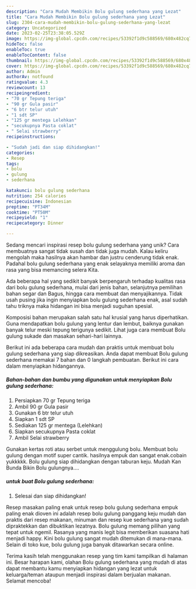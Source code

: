 ```yaml
---
description: "Cara Mudah Membikin Bolu gulung sederhana yang Lezat"
title: "Cara Mudah Membikin Bolu gulung sederhana yang Lezat"
slug: 2304-cara-mudah-membikin-bolu-gulung-sederhana-yang-lezat
category: Uncategorized
date: 2023-02-25T23:38:05.529Z
image: https://img-global.cpcdn.com/recipes/53392f1d9c588569/680x482cq70/bolu-gulung-sederhana-foto-resep-utama.jpg
hideToc: false
enableToc: true
enableTocContent: false
thumbnail: https://img-global.cpcdn.com/recipes/53392f1d9c588569/680x482cq70/bolu-gulung-sederhana-foto-resep-utama.jpg
cover: https://img-global.cpcdn.com/recipes/53392f1d9c588569/680x482cq70/bolu-gulung-sederhana-foto-resep-utama.jpg
author: Admin
authorAv: notfound
ratingvalue: 4.3
reviewcount: 13
recipeingredient:
- "70 gr Tepung teriga"
- "90 gr Gula pasir"
- "6 btr telur utuh"
- "1 sdt SP"
- "125 gr mentega Lelehkan"
- "secukupnya Pasta coklat"
- " Selai strawberry"
recipeinstructions:

- "Sudah jadi dan siap dihidangkan!"
categories:
- Resep
tags:
- bolu
- gulung
- sederhana

katakunci: bolu gulung sederhana 
nutrition: 254 calories
recipecuisine: Indonesian
preptime: "PT34M"
cooktime: "PT50M"
recipeyield: "1"
recipecategory: Dinner

---
```





Sedang mencari inspirasi resep bolu gulung sederhana yang unik? Cara membuatnya sangat tidak susah dan tidak juga mudah. Kalau keliru mengolah maka hasilnya akan hambar dan justru cenderung tidak enak. Padahal bolu gulung sederhana yang enak selayaknya memiliki aroma dan rasa yang bisa memancing selera Kita.





Ada beberapa hal yang sedikit banyak berpengaruh terhadap kualitas rasa dari bolu gulung sederhana, mulai dari jenis bahan, selanjutnya pemilihan bahan segar dan Bagus, hingga cara membuat dan menyajikannya. Tidak usah pusing jika ingin menyiapkan bolu gulung sederhana enak,      asal sudah tahu triknya maka hidangan ini bisa menjadi suguhan spesial.














Komposisi bahan merupakan salah satu hal krusial yang harus diperhatikan. Guna mendapatkan bolu gulung yang lentur dan lembut, baiknya gunakan banyak telur meski tepung terigunya sedikit. Lihat juga cara membuat Bolu gulung sukade dan masakan sehari-hari lainnya.






Berikut ini ada beberapa cara mudah dan praktis untuk membuat bolu gulung sederhana yang siap dikreasikan. Anda dapat membuat Bolu gulung sederhana memakai 7 bahan dan 0 langkah pembuatan. Berikut ini cara dalam menyiapkan hidangannya.

<!--inarticleads1-->

##### Bahan-bahan dan bumbu yang digunakan untuk menyiapkan Bolu gulung sederhana:

1. Persiapkan 70 gr Tepung teriga
1. Ambil 90 gr Gula pasir
1. Gunakan 6 btr telur utuh
1. Siapkan 1 sdt SP
1. Sediakan 125 gr mentega (Lelehkan)
1. Siapkan secukupnya Pasta coklat
1. Ambil  Selai strawberry


Gunakan kertas roti atau serbet untuk menggulung bolu. Membuat bolu gulung dengan motif super cantik. hasilnya empuk dan sangat enak.cobain yukkkkk. Bolu gulung siap dihidangkan dengan taburan keju. Mudah Kan Bunda Bikin Bolu gulungnya…. 

<!--inarticleads2-->

#####  untuk buat Bolu gulung sederhana:


1. Selesai dan siap dihidangkan!

Resep masakan paling enak untuk resep bolu gulung sederhana empuk paling enak dioven ini adalah resep bolu gulung panggang keju mudah dan praktis dari resep makanan, minuman dan resep kue sederhana yang sudah dipraktekkan dan dibuktikan lezatnya. Bolu gulung memang pilihan yang tepat untuk ngemil. Rasanya yang manis legit bisa memberikan suasana hati menjadi happy. Kini bolu gulung sangat mudah ditemukan di mana-mana. Selain di toko kue, bolu gulung juga banyak ditawarkan secara online. 

Terima kasih telah menggunakan resep yang tim kami tampilkan di halaman ini. Besar harapan kami, olahan Bolu gulung sederhana yang mudah di atas dapat membantu kamu menyiapkan hidangan yang lezat untuk keluarga/teman ataupun menjadi inspirasi dalam berjualan makanan. Selamat mencoba!
